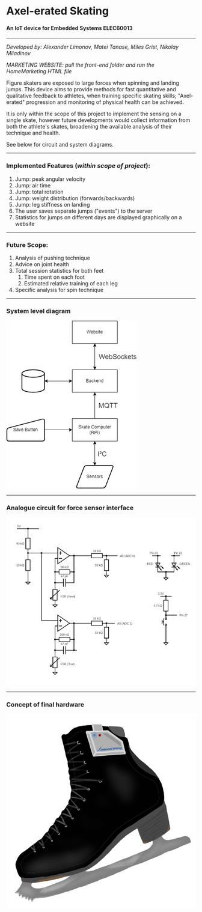 Axel-erated Skating
===
#### An IoT device for Embedded Systems ELEC60013

---

*Developed by: Alexander Limonov, Matei Tanase, Miles Grist, Nikolay Miladinov* 

*MARKETING WEBSITE: pull the front-end folder and run the HomeMarketing HTML file*

Figure skaters are exposed to large forces when spinning and landing jumps.
This device aims to provide methods for fast quantitative and qualitative feedback to athletes, when training specific
skating skills; "Axel-erated" progression and monitoring of physical health can be achieved.

It is only within the scope of this project to implement the sensing on a single skate,
however future developments would collect information from both the athlete's skates,
broadening the available analysis of their technique and health.

See below for circuit and system diagrams. 

---

### Implemented Features (*within scope of project*):
1. Jump: peak angular velocity
2. Jump: air time
3. Jump: total rotation
4. Jump: weight distribution (forwards/backwards)
5. Jump: leg stiffness on landing
6. The user saves separate jumps ("events") to the server
7. Statistics for jumps on different days are displayed graphically on a website

---

### Future Scope:
1. Analysis of pushing technique
2. Advice on joint health
3. Total session statistics for both feet
   1. Time spent on each foot
   2. Estimated relative training of each leg
4. Specific analysis for spin technique

---

### System level diagram

![alt text](Images/sys_diagram.png "System level diagram")

---

### Analogue circuit for force sensor interface

![alt text](Images/circuit.png "Analogue circuit for force sensor interface")

---

### Concept of final hardware

![alt text](Images/product_concept.jpeg "Concept of final hardware")
